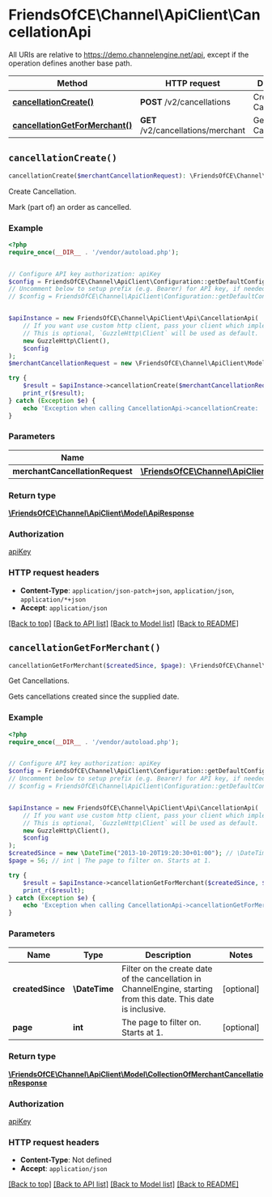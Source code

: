 # FriendsOfCE\Channel\ApiClient\CancellationApi

All URIs are relative to https://demo.channelengine.net/api, except if the operation defines another base path.

| Method | HTTP request | Description |
| ------------- | ------------- | ------------- |
| [**cancellationCreate()**](CancellationApi.md#cancellationCreate) | **POST** /v2/cancellations | Create Cancellation. |
| [**cancellationGetForMerchant()**](CancellationApi.md#cancellationGetForMerchant) | **GET** /v2/cancellations/merchant | Get Cancellations. |


## `cancellationCreate()`

```php
cancellationCreate($merchantCancellationRequest): \FriendsOfCE\Channel\ApiClient\Model\ApiResponse
```

Create Cancellation.

Mark (part of) an order as cancelled.

### Example

```php
<?php
require_once(__DIR__ . '/vendor/autoload.php');


// Configure API key authorization: apiKey
$config = FriendsOfCE\Channel\ApiClient\Configuration::getDefaultConfiguration()->setApiKey('apikey', 'YOUR_API_KEY');
// Uncomment below to setup prefix (e.g. Bearer) for API key, if needed
// $config = FriendsOfCE\Channel\ApiClient\Configuration::getDefaultConfiguration()->setApiKeyPrefix('apikey', 'Bearer');


$apiInstance = new FriendsOfCE\Channel\ApiClient\Api\CancellationApi(
    // If you want use custom http client, pass your client which implements `GuzzleHttp\ClientInterface`.
    // This is optional, `GuzzleHttp\Client` will be used as default.
    new GuzzleHttp\Client(),
    $config
);
$merchantCancellationRequest = new \FriendsOfCE\Channel\ApiClient\Model\MerchantCancellationRequest(); // \FriendsOfCE\Channel\ApiClient\Model\MerchantCancellationRequest

try {
    $result = $apiInstance->cancellationCreate($merchantCancellationRequest);
    print_r($result);
} catch (Exception $e) {
    echo 'Exception when calling CancellationApi->cancellationCreate: ', $e->getMessage(), PHP_EOL;
}
```

### Parameters

| Name | Type | Description  | Notes |
| ------------- | ------------- | ------------- | ------------- |
| **merchantCancellationRequest** | [**\FriendsOfCE\Channel\ApiClient\Model\MerchantCancellationRequest**](../Model/MerchantCancellationRequest.md)|  | [optional] |

### Return type

[**\FriendsOfCE\Channel\ApiClient\Model\ApiResponse**](../Model/ApiResponse.md)

### Authorization

[apiKey](../../README.md#apiKey)

### HTTP request headers

- **Content-Type**: `application/json-patch+json`, `application/json`, `application/*+json`
- **Accept**: `application/json`

[[Back to top]](#) [[Back to API list]](../../README.md#endpoints)
[[Back to Model list]](../../README.md#models)
[[Back to README]](../../README.md)

## `cancellationGetForMerchant()`

```php
cancellationGetForMerchant($createdSince, $page): \FriendsOfCE\Channel\ApiClient\Model\CollectionOfMerchantCancellationResponse
```

Get Cancellations.

Gets cancellations created since the supplied date.

### Example

```php
<?php
require_once(__DIR__ . '/vendor/autoload.php');


// Configure API key authorization: apiKey
$config = FriendsOfCE\Channel\ApiClient\Configuration::getDefaultConfiguration()->setApiKey('apikey', 'YOUR_API_KEY');
// Uncomment below to setup prefix (e.g. Bearer) for API key, if needed
// $config = FriendsOfCE\Channel\ApiClient\Configuration::getDefaultConfiguration()->setApiKeyPrefix('apikey', 'Bearer');


$apiInstance = new FriendsOfCE\Channel\ApiClient\Api\CancellationApi(
    // If you want use custom http client, pass your client which implements `GuzzleHttp\ClientInterface`.
    // This is optional, `GuzzleHttp\Client` will be used as default.
    new GuzzleHttp\Client(),
    $config
);
$createdSince = new \DateTime("2013-10-20T19:20:30+01:00"); // \DateTime | Filter on the create date of the cancellation in ChannelEngine, starting from this date. This date is inclusive.
$page = 56; // int | The page to filter on. Starts at 1.

try {
    $result = $apiInstance->cancellationGetForMerchant($createdSince, $page);
    print_r($result);
} catch (Exception $e) {
    echo 'Exception when calling CancellationApi->cancellationGetForMerchant: ', $e->getMessage(), PHP_EOL;
}
```

### Parameters

| Name | Type | Description  | Notes |
| ------------- | ------------- | ------------- | ------------- |
| **createdSince** | **\DateTime**| Filter on the create date of the cancellation in ChannelEngine, starting from this date. This date is inclusive. | [optional] |
| **page** | **int**| The page to filter on. Starts at 1. | [optional] |

### Return type

[**\FriendsOfCE\Channel\ApiClient\Model\CollectionOfMerchantCancellationResponse**](../Model/CollectionOfMerchantCancellationResponse.md)

### Authorization

[apiKey](../../README.md#apiKey)

### HTTP request headers

- **Content-Type**: Not defined
- **Accept**: `application/json`

[[Back to top]](#) [[Back to API list]](../../README.md#endpoints)
[[Back to Model list]](../../README.md#models)
[[Back to README]](../../README.md)
